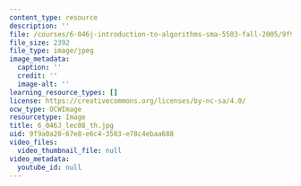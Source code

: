 ```yaml
---
content_type: resource
description: ''
file: /courses/6-046j-introduction-to-algorithms-sma-5503-fall-2005/9f9a0a2067e8e6c43503e78c4ebaa688_6_046J_lec08_th.jpg
file_size: 2392
file_type: image/jpeg
image_metadata:
  caption: ''
  credit: ''
  image-alt: ''
learning_resource_types: []
license: https://creativecommons.org/licenses/by-nc-sa/4.0/
ocw_type: OCWImage
resourcetype: Image
title: 6_046J_lec08_th.jpg
uid: 9f9a0a20-67e8-e6c4-3503-e78c4ebaa688
video_files:
  video_thumbnail_file: null
video_metadata:
  youtube_id: null
---
```

